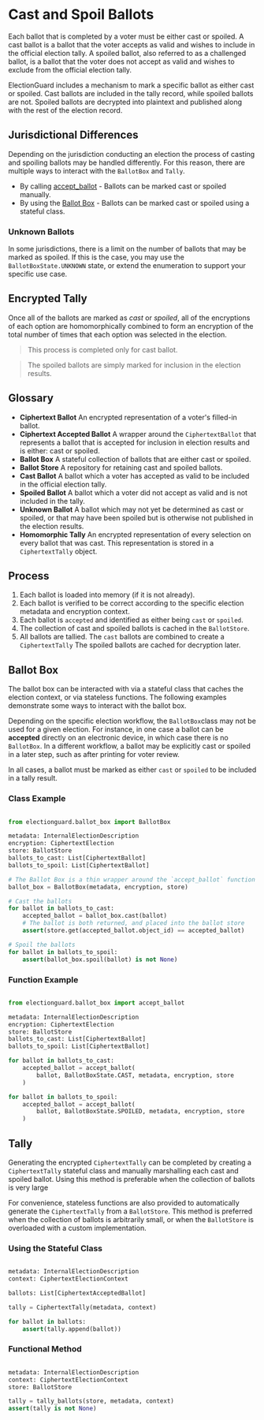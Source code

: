 # Cast and Spoil Ballots

Each ballot that is completed by a voter must be either cast or spoiled.  A cast ballot is a ballot that the voter accepts as valid and wishes to include in the official election tally.  A spoiled ballot, also referred to as a challenged ballot, is a ballot that the voter does not accept as valid and wishes to exclude from the official election tally.

ElectionGuard includes a mechanism to mark a specific ballot as either cast or spoiled.  Cast ballots are included in the tally record, while spoiled ballots are not.  Spoiled ballots are decrypted into plaintext and published along with the rest of the election record.

## Jurisdictional Differences

Depending on the jurisdiction conducting an election the process of casting and spoiling ballots may be handled differently. For this reason, there are multiple ways to interact with the `BallotBox` and `Tally`.

- By calling [accept_ballot](###-Function-Example) - Ballots can be marked cast or spoiled manually.
- By using the [Ballot Box](###-Class-Example) - Ballots can be marked cast or spoiled using a stateful class.

### Unknown Ballots

In some jurisdictions, there is a limit on the number of ballots that may be marked as spoiled.  If this is the case, you may use the `BallotBoxState.UNKNOWN` state, or extend the enumeration to support your specific use case.

## Encrypted Tally

Once all of the ballots are marked as _cast_ or _spoiled_, all of the encryptions of each option are homomorphically combined to form an encryption of the total number of times that each option was selected in the election.  

> This process is completed only for cast ballot.

> The spoiled ballots are simply marked for inclusion in the election results.

## Glossary

- **Ciphertext Ballot** An encrypted representation of a voter's filled-in ballot.
- **Ciphertext Accepted Ballot** A wrapper around the `CiphertextBallot` that represents a ballot that is accepted for inclusion in election results and is either: cast or spoiled.
- **Ballot Box** A stateful collection of ballots that are either cast or spoiled.
- **Ballot Store** A repository for retaining cast and spoiled ballots.
- **Cast Ballot** A ballot which a voter has accepted as valid to be included in the official election tally.
- **Spoiled Ballot** A ballot which a voter did not accept as valid and is not included in the tally.
- **Unknown Ballot** A ballot which may not yet be determined as cast or spoiled, or that may have been spoiled but is otherwise not published in the election results.
- **Homomorphic Tally** An encrypted representation of every selection on every ballot that was cast.  This representation is stored in a `CiphertextTally` object.

## Process

1. Each ballot is loaded into memory (if it is not already).
2. Each ballot is verified to be correct according to the specific election metadata and encryption context.
3. Each ballot is `accepted` and identified as either being `cast` or `spoiled`.
4. The collection of cast and spoiled ballots is cached in the `BallotStore`.
5. All ballots are tallied.  The `cast` ballots are combined to create a `CiphertextTally` The spoiled ballots are cached for decryption later.

## Ballot Box

The ballot box can be interacted with via a stateful class that caches the election context, or via stateless functions.  The following examples demonstrate some ways to interact with the ballot box.

Depending on the specific election workflow, the `BallotBox`class  may not be used for a given election.  For instance, in one case a ballot can be **accepted** directly on an electronic device, in which case there is no `BallotBox`.  In a different workflow, a ballot may be explicitly cast or spoiled in a later step, such as after printing for voter review.

In all cases, a ballot must be marked as either `cast` or `spoiled` to be included in a tally result.

### Class Example

```python

from electionguard.ballot_box import BallotBox

metadata: InternalElectionDescription
encryption: CiphertextElection
store: BallotStore
ballots_to_cast: List[CiphertextBallot]
ballots_to_spoil: List[CiphertextBallot]

# The Ballot Box is a thin wrapper around the `accept_ballot` function method
ballot_box = BallotBox(metadata, encryption, store)

# Cast the ballots
for ballot in ballots_to_cast:
    accepted_ballot = ballot_box.cast(ballot)
    # The ballot is both returned, and placed into the ballot store
    assert(store.get(accepted_ballot.object_id) == accepted_ballot)

# Spoil the ballots
for ballot in ballots_to_spoil:
    assert(ballot_box.spoil(ballot) is not None)

```

### Function Example

``` python

from electionguard.ballot_box import accept_ballot

metadata: InternalElectionDescription
encryption: CiphertextElection
store: BallotStore
ballots_to_cast: List[CiphertextBallot]
ballots_to_spoil: List[CiphertextBallot]

for ballot in ballots_to_cast:
    accepted_ballot = accept_ballot(
        ballot, BallotBoxState.CAST, metadata, encryption, store
    )

for ballot in ballots_to_spoil:
    accepted_ballot = accept_ballot(
        ballot, BallotBoxState.SPOILED, metadata, encryption, store
    )

```

## Tally

Generating the encrypted `CiphertextTally` can be completed by creating a `CiphertextTally` stateful class and manually marshalling each cast and spoiled ballot.  Using this method is preferable when the collection of ballots is very large

For convenience, stateless functions are also provided to automatically generate the `CiphertextTally` from a `BallotStore`.  This method is preferred when the collection of ballots is arbitrarily small, or when the `BallotStore` is overloaded with a custom implementation.

### Using the Stateful Class

```python

metadata: InternalElectionDescription
context: CiphertextElectionContext

ballots: List[CiphertextAcceptedBallot]

tally = CiphertextTally(metadata, context)

for ballot in ballots:
    assert(tally.append(ballot))

```

### Functional Method

```python

metadata: InternalElectionDescription
context: CiphertextElectionContext
store: BallotStore

tally = tally_ballots(store, metadata, context)
assert(tally is not None)

```
